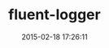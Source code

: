 ---
layout: post
title:  "fluent-logger"
repo:   "fluent/fluent-logger-ruby"
date:   2015-02-18 17:26:11
gemurl: https://github.com/fluent/fluent-logger-ruby
---